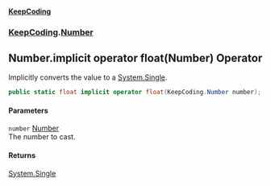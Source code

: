 #### [KeepCoding](index.md 'index')
### [KeepCoding](KeepCoding.md 'KeepCoding').[Number](Number.md 'KeepCoding.Number')
## Number.implicit operator float(Number) Operator
Implicitly converts the value to a [System.Single](https://docs.microsoft.com/en-us/dotnet/api/System.Single 'System.Single').  
```csharp
public static float implicit operator float(KeepCoding.Number number);
```
#### Parameters
<a name='KeepCoding.Number.op_Implicitfloat(KeepCoding.Number).number'></a>
`number` [Number](Number.md 'KeepCoding.Number')  
The number to cast.
  
#### Returns
[System.Single](https://docs.microsoft.com/en-us/dotnet/api/System.Single 'System.Single')  
